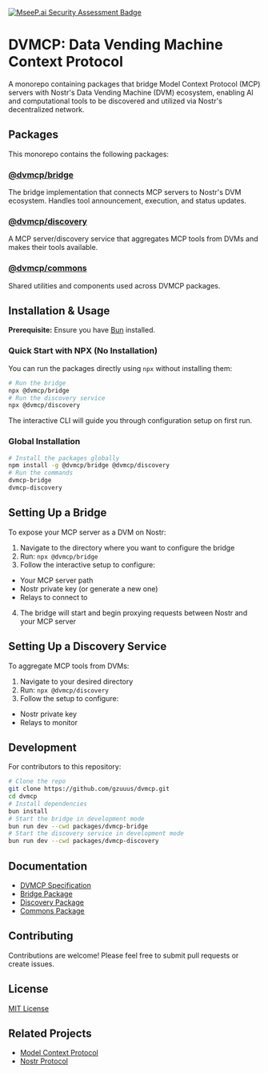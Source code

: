 [![MseeP.ai Security Assessment Badge](https://mseep.net/pr/gzuuus-dvmcp-badge.png)](https://mseep.ai/app/gzuuus-dvmcp)

# DVMCP: Data Vending Machine Context Protocol
A monorepo containing packages that bridge Model Context Protocol (MCP) servers with Nostr's Data Vending Machine (DVM) ecosystem, enabling AI and computational tools to be discovered and utilized via Nostr's decentralized network.
## Packages
This monorepo contains the following packages:
### [@dvmcp/bridge](./packages/dvmcp-bridge)
The bridge implementation that connects MCP servers to Nostr's DVM ecosystem. Handles tool announcement, execution, and status updates.
### [@dvmcp/discovery](./packages/dvmcp-discovery)
A MCP server/discovery service that aggregates MCP tools from DVMs and makes their tools available.
### [@dvmcp/commons](./packages/dvmcp-commons)
Shared utilities and components used across DVMCP packages.
## Installation & Usage
**Prerequisite:** Ensure you have [Bun](https://bun.sh/) installed.

### Quick Start with NPX (No Installation)
You can run the packages directly using `npx` without installing them:
```bash
# Run the bridge
npx @dvmcp/bridge
# Run the discovery service
npx @dvmcp/discovery
```
The interactive CLI will guide you through configuration setup on first run.
### Global Installation
```bash
# Install the packages globally
npm install -g @dvmcp/bridge @dvmcp/discovery
# Run the commands
dvmcp-bridge
dvmcp-discovery
```
## Setting Up a Bridge
To expose your MCP server as a DVM on Nostr:
1. Navigate to the directory where you want to configure the bridge
2. Run: `npx @dvmcp/bridge`
3. Follow the interactive setup to configure:
- Your MCP server path
- Nostr private key (or generate a new one)
- Relays to connect to
4. The bridge will start and begin proxying requests between Nostr and your MCP server
## Setting Up a Discovery Service
To aggregate MCP tools from DVMs:
1. Navigate to your desired directory
2. Run: `npx @dvmcp/discovery`
3. Follow the setup to configure:
- Nostr private key
- Relays to monitor
## Development
For contributors to this repository:
```bash
# Clone the repo
git clone https://github.com/gzuuus/dvmcp.git
cd dvmcp
# Install dependencies
bun install
# Start the bridge in development mode
bun run dev --cwd packages/dvmcp-bridge
# Start the discovery service in development mode
bun run dev --cwd packages/dvmcp-discovery
```
## Documentation
- [DVMCP Specification](./docs/dvmcp-spec.md)
- [Bridge Package](./packages/dvmcp-bridge/README.md)
- [Discovery Package](./packages/dvmcp-discovery/README.md)
- [Commons Package](./packages/dvmcp-commons/README.md)
## Contributing
Contributions are welcome! Please feel free to submit pull requests or create issues.
## License
[MIT License](LICENSE)
## Related Projects
- [Model Context Protocol](https://modelcontextprotocol.io)
- [Nostr Protocol](https://github.com/nostr-protocol/nips)